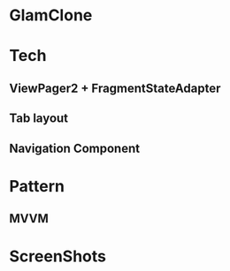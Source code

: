 # GlamClone

# Tech
## ViewPager2 + FragmentStateAdapter
## Tab layout
## Navigation Component

# Pattern
## MVVM

# ScreenShots
